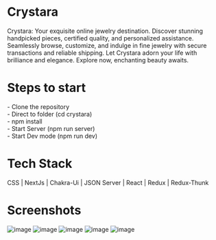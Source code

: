 
<h1>Crystara</h1>
Crystara: Your exquisite online jewelry destination. Discover stunning handpicked pieces, certified quality, and personalized assistance. Seamlessly browse, customize, and indulge in fine jewelry with secure transactions and reliable shipping. Let Crystara adorn your life with brilliance and elegance. Explore now, enchanting beauty awaits.

<h1>Steps to start</h1>
- Clone the repository<br/>
- Direct to folder (cd crystara)<br/>
- npm install<br/>
- Start Server (npm run server)<br/>
- Start Dev mode (npm run dev)<br/>


<h1>Tech Stack</h1>
CSS  |  NextJs  |  Chakra-Ui  |  JSON Server  |  React  |  Redux  |  Redux-Thunk 




<h1>Screenshots</h1>

![image](https://user-images.githubusercontent.com/107555012/221481882-b81fa6b0-7a9e-4024-a9e8-2c957076a65a.png)
![image](https://user-images.githubusercontent.com/107555012/221482169-6ba59008-2a5c-4663-a229-3fddf9e3fe08.png)
![image](https://user-images.githubusercontent.com/107555012/221482281-0f53b5da-27c8-440f-9311-5fccecb893b2.png)
![image](https://user-images.githubusercontent.com/107555012/221482695-d0b1bf04-e5ce-4201-8101-bee2a41fa309.png)
![image](https://user-images.githubusercontent.com/107555012/221484812-88e75954-7030-4026-9166-5a20490021b0.png)



